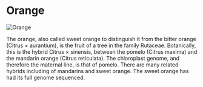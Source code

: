 # Orange

![Orange](https://en.wikipedia.org/wiki/Orange_(fruit)#/media/File:Oranges_-_whole-halved-segment.jpg)

The orange, also called sweet orange to distinguish it from the bitter orange (Citrus × aurantium), is the fruit of a tree in the family Rutaceae. Botanically, this is the hybrid Citrus × sinensis, between the pomelo (Citrus maxima) and the mandarin orange (Citrus reticulata). The chloroplast genome, and therefore the maternal line, is that of pomelo. There are many related hybrids including of mandarins and sweet orange. The sweet orange has had its full genome sequenced.
